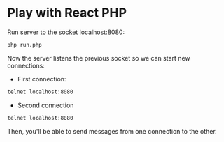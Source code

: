 # Play with React PHP

Run server to the socket localhost:8080:

```zsh
php run.php
```

Now the server listens the previous socket so we can start new connections:

* First connection:
```zsh
telnet localhost:8080
```

* Second connection
```zsh
telnet localhost:8080
```

Then, you'll be able to send messages from one connection to the other.